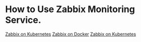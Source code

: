 # How to Use Zabbix Monitoring Service.

[Zabbix on Kubernetes](https://github.com/bezarsnba/zabbix-on-kubernetes.git)
[Zabbix on Docker](https://github.com/zabbix/zabbix-docker.git)
[Zabbix on Kubernetes](https://github.com/monitoringartist/kubernetes-zabbix.git)
